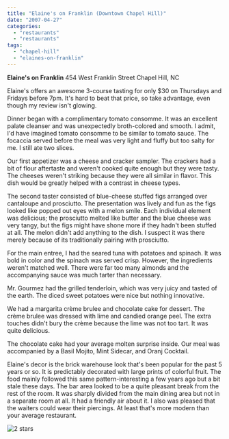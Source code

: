 ```yaml
---
title: "Elaine's on Franklin (Downtown Chapel Hill)"
date: "2007-04-27"
categories:
  - "restaurants"
  - "restaurants"
tags:
  - "chapel-hill"
  - "elaines-on-franklin"
---
```


**Elaine's on Franklin** 454 West Franklin Street Chapel Hill, NC

Elaine's offers an awesome 3-course tasting for only $30 on Thursdays and Fridays before 7pm. It's hard to beat that price, so take advantage, even though my review isn't glowing.

Dinner began with a complimentary tomato consomme. It was an excellent palate cleanser and was unexpectedly broth-colored and smooth. I admit, I'd have imagined tomato consomme to be similar to tomato sauce. The focaccia served before the meal was very light and fluffy but too salty for me. I still ate two slices.

Our first appetizer was a cheese and cracker sampler. The crackers had a bit of flour aftertaste and weren't cooked quite enough but they were tasty. The cheeses weren't striking because they were all similar in flavor. This dish would be greatly helped with a contrast in cheese types.

The second taster consisted of blue-cheese stuffed figs arranged over cantaloupe and prosciutto. The presentation was lively and fun as the figs looked like popped out eyes with a melon smile. Each individual element was delicious; the prosciutto melted like butter and the blue cheese was very tangy, but the figs might have shone more if they hadn't been stuffed at all. The melon didn't add anything to the dish. I suspect it was there merely because of its traditionally pairing with prosciutto.

For the main entree, I had the seared tuna with potatoes and spinach. It was bold in color and the spinach was served crisp. However, the ingredients weren't matched well. There were far too many almonds and the accompanying sauce was much tarter than necessary.

Mr. Gourmez had the grilled tenderloin, which was very juicy and tasted of the earth. The diced sweet potatoes were nice but nothing innovative.

We had a margarita crème brulee and chocolate cake for dessert. The crème brulee was dressed with lime and candied orange peel. The extra touches didn't bury the crème because the lime was not too tart. It was quite delicious.

The chocolate cake had your average molten surprise inside. Our meal was accompanied by a Basil Mojito, Mint Sidecar, and Oranj Cocktail.

Elaine's decor is the brick warehouse look that's been popular for the past 5 years or so. It is predictably decorated with large prints of colorful fruit. The food mainly followed this same pattern-interesting a few years ago but a bit stale these days. The bar area looked to be a quite pleasant break from the rest of the room. It was sharply divided from the main dining area but not in a separate room at all. It had a friendly air about it. I also was pleased that the waiters could wear their piercings. At least that's more modern than your average restaurant.




<div class="caption">

![2 stars](http://s3.amazonaws.com/thegourmez-wpmedia/2009/02/rating_chicken11.gif "rating_chicken11")</div>


